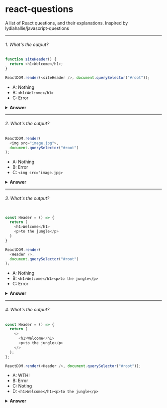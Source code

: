 # react-questions

A list of React questions, and their explanations. Inspired by lydiahallie/javascript-questions

---

###### 1. What's the output?

```javascript
function siteHeader() {
  return <h1>Welcome</h1>;
}

ReactDOM.render(<siteHeader />, document.querySelector("#root"));
```

- A: Nothing
- B: `<h1>Welcome</h1>`
- C: Error

<details><summary><b>Answer</b></summary>
<p>

#### Answer: B

The name of our component `siteHeader` is camelCase.
React will treat it as regular HTML tag and ignore our component/function.

If you inspect the output, you'll see that what React actually rendered is the following:

```html
<siteheader></siteheader>
```

The convention is to always to use `UpperCamelCase` instead of `camelCase`. Basically, keep the first letter uppercase.
Only then would react detect we're using our own custom component and not an HTML tag.

</p>
</details>

---

###### 2. What's the output?

```javascript
ReactDOM.render(
  <img src="image.jpg">,
  document.querySelector("#root")
);
```

- A: Nothing
- B: Error
- C: `<img src="image.jpg>`

<details><summary><b>Answer</b></summary>
<p>

#### Answer: B

In HTML, we can have _self-closing_ tags, `img` and `br` are two popular examples.

In React however, all tag (or component) calls must be closed.

The following would have worked (notice the `/` at the end of the self-closing tag)

```html
<img src="image.jpg" />
```

</p>
</details>

---

###### 3. What's the output?

```javascript

const Header = () => {
  return (
    <h1>Welcome</h1>
    <p>to the jungle</p>
  )
}

ReactDOM.render(
  <Header />,
  document.querySelector("#root")
);
```

- A: Nothing
- B: `<h1>Welcome</h1><p>to the jungle</p>`
- C: Error

<details><summary><b>Answer</b></summary>
<p>

#### Answer: C

All react components must return a single element, in this case we returned two!

What we can do instead is wrap the elments inside another enclosing element, like so:

```javascript
const Header = () => {
  return (
    <div>
      <h1>Welcome</h1>
      <p>to the jungle</p>
    </div>
  );
};
```

</p>
</details>

---

###### 4. What's the output?

```javascript
const Header = () => {
  return (
    <>
      <h1>Welcome</h1>
      <p>to the jungle</p>
    </>
  );
};

ReactDOM.render(<Header />, document.querySelector("#root"));
```

- A: WTH!
- B: Error
- C: Noting
- D: `<h1>Welcome</h1><p>to the jungle</p>`

<details><summary><b>Answer</b></summary>
<p>

#### Answer: D

Instead of wrapping the elements inside an element, we have some other alternatives:

1. Return an array of element, be careful about the `,` between elements

```javascript
return [<h1>Welcome</h1>, <p>to the jungle</p>];
```

2. Use `React.Fragment`. The difference from using other elements is when this component gets translated to HTML later on, the `h1` and `p` elements won't be wrapped at all. Feel free to inspect and see for yourself!

```javascript
return (
  <React.Fragment>
    <h1>Welcome</h1>
    <p>to the jungle</p>
  </React.Fragment>
);
```

3. Use the shorthand syntax for `React.Fragment`. `<>` and `</>` are actually synonyms of `<React.Fragment>` and `</React.Fragment>` respectively. Neat trick, right?

</p>
</details>
